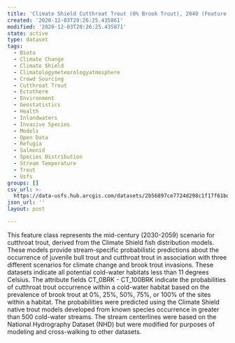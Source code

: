 ```yaml
---
title: 'Climate Shield Cutthroat Trout (0% Brook Trout), 2040 (Feature Layer)'
created: '2020-12-03T20:26:25.435861'
modified: '2020-12-03T20:26:25.435871'
state: active
type: dataset
tags:
  - Biota
  - Climate Change
  - Climate Shield
  - Climatologymeteorologyatmosphere
  - Crowd Sourcing
  - Cutthroat Trout
  - Ectotherm
  - Environment
  - Geostatistics
  - Health
  - Inlandwaters
  - Invasive Species
  - Models
  - Open Data
  - Refugia
  - Salmonid
  - Species Distribution
  - Stream Temperature
  - Trout
  - Usfs
groups: []
csv_url: >-
  https://data-usfs.hub.arcgis.com/datasets/2b56897ce7724d298c1f17f61bd12205_7.csv?outSR=%7B%22latestWkid%22%3A4269%2C%22wkid%22%3A4269%7D
json_url: ''
layout: post

---
```

This feature class represents the mid-century (2030-2059) scenario for cutthroat trout, derived from the Climate Shield fish distribution models. These models provide stream-specific probabilistic predictions about the occurrence of juvenile bull trout and cutthroat trout in association with three different scenarios for climate change and brook trout invasions. These datasets indicate all potential cold-water habitats less than 11 degrees Celsius. The attribute fields CT_0BRK - CT_100BRK indicate the probabilities of cutthroat trout occurrence within a cold-water habitat based on the prevalence of brook trout at 0%, 25%, 50%, 75%, or 100% of the sites within a habitat. The probabilities were predicted using the Climate Shield native trout models developed from known species occurrence in greater than 500 cold-water streams. The stream centerlines were based on the National Hydrography Dataset (NHD) but were modified for purposes of modeling and cross-walking to other datasets.
